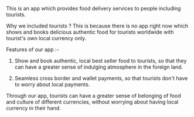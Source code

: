 This is an app which provides food delivery services to people including tourists.

Why we included tourists ?
This is because there is no app right now which shows and books delicious authentic food  for tourists worldwide with tourist's own local currency only.

Features of our app :-

1. Show and book authentic, local best seller food to tourists, so that they can have a greater sense of indulging atmosphere in the foreign land.

2. Seamless cross border and wallet payments, so that tourists don't have to worry about local payments.

Through our app, tourists can have a greater sense of belonging of food and culture of different currencies, without worrying about having local currency in their hand.


